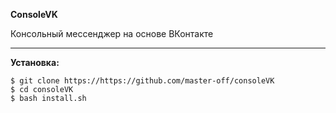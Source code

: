 **ConsoleVK**

Консольный мессенджер на основе ВКонтакте
*** 

**Установка:**
```shell
$ git clone https://https://github.com/master-off/consoleVK
$ cd consoleVK
$ bash install.sh
```
